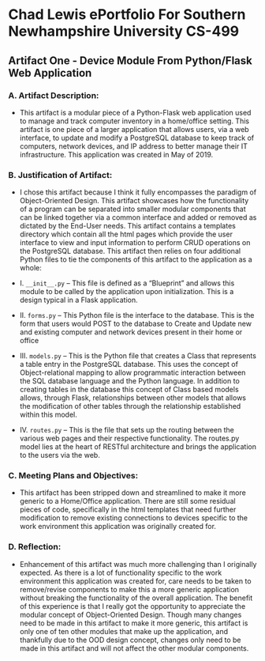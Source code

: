 # Chad Lewis ePortfolio For Southern Newhampshire University CS-499

## Artifact One - Device Module From Python/Flask Web Application

### A. Artifact Description:

* This artifact is a modular piece of a Python-Flask web application used to manage and track computer inventory in a home/office setting. This artifact is one piece of a larger application that allows users, via a web interface, to update and modify a PostgreSQL database to keep track of computers, network devices, and IP address to better manage their IT infrastructure. This application was created in May of 2019.

### B. Justification of Artifact:

* I chose this artifact because I think it fully encompasses the paradigm of Object-Oriented Design. This artifact showcases how the functionality of a program can be separated into smaller modular components that can be linked together via a common interface and added or removed as dictated by the End-User needs. This artifact contains a templates directory which contain all the html pages which provide the user interface to view and input information to perform CRUD operations on the PostgreSQL database. This artifact then relies on four additional Python files to tie the components of this artifact to the application as a whole:

* I. `__init__.py` – This file is defined as a “Blueprint” and allows this module to be called by the application upon initialization. This is a design typical in a Flask application. 
* II. `forms.py` – This Python file is the interface to the database. This is the form that users would POST to the database to Create and Update new and existing computer and network devices present in their home or office
* III. `models.py` – This is the Python file that creates a Class that represents a table entry in the PostgreSQL database. This uses the concept of Object-relational mapping to allow programmatic interaction between the SQL database language and the Python language. In addition to creating tables in the database this concept of Class based models allows, through Flask, relationships between other models that allows the modification of other tables through the relationship established within this model. 
* IV. `routes.py` – This is the file that sets up the routing between the various web pages and their respective functionality. The routes.py model lies at the heart of RESTful architecture and brings the application to the users via the web.

### C. Meeting Plans and Objectives:

* This artifact has been stripped down and streamlined to make it more generic to a Home/Office application. There are still some residual pieces of code, specifically in the html templates that need further modification to remove existing connections to devices specific to the work environment this application was originally created for.

### D. Reflection:

* Enhancement of this artifact was much more challenging than I originally expected. As there is a lot of functionality specific to the work environment this application was created for, care needs to be taken to remove/revise components to make this a more generic application without breaking the functionality of the overall application. The benefit of this experience is that I really got the opportunity to appreciate the modular concept of Object-Oriented Design. Though many changes need to be made in this artifact to make it more generic, this artifact is only one of ten other modules that make up the application, and thankfully due to the OOD design concept, changes only need to be made in this artifact and will not affect the other modular components. 
